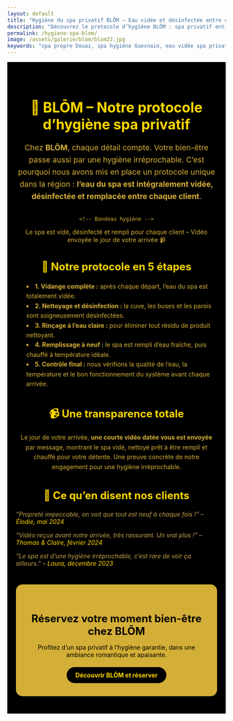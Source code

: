 ```yaml
---
layout: default
title: "Hygiène du spa privatif BLŌM – Eau vidée et désinfectée entre chaque client"
description: "Découvrez le protocole d’hygiène BLŌM : spa privatif entièrement vidé, désinfecté et rempli à neuf avant chaque arrivée, avec vidéo datée envoyée au client."
permalink: /hygiene-spa-blom/
image: /assets/galerie/blom/blom22.jpg
keywords: "spa propre Douai, spa hygiène Guesnain, eau vidée spa privatif, protocole désinfection jacuzzi, BLŌM spa romantique"
---
```


<section style="background-color:#000; color:#d4af37; padding:40px 20px; text-align:center;">

  <!-- Titre -->
  <h1 style="font-size:2rem; font-weight:bold; margin-bottom:20px; color:#FFD700;">
    🌸 BLŌM – Notre protocole d’hygiène spa privatif
  </h1>

  <!-- Introduction -->
  <p style="font-size:1.1rem; max-width:600px; margin:0 auto 30px auto; line-height:1.6;">
    Chez <strong>BLŌM</strong>, chaque détail compte. Votre bien-être passe aussi par une hygiène irréprochable.
    C’est pourquoi nous avons mis en place un protocole unique dans la région : 
    <strong>l’eau du spa est intégralement vidée, désinfectée et remplacée entre chaque client</strong>.
  </p>

    <!-- Bandeau hygiène -->
  <div class="bg-red-600 text-white text-sm px-6 py-3 rounded-full shadow-md text-center max-w-md mx-auto mb-6 animate-pulse font-semibold">
    Le spa est vidé, désinfecté et rempli pour chaque client – Vidéo envoyée le jour de votre arrivée 📹
  </div>


  <!-- Étapes du protocole -->
  <h2 style="font-size:1.5rem; font-weight:bold; margin-bottom:20px; color:#FFD700;">
    🧴 Notre protocole en 5 étapes
  </h2>
  <ul style="list-style:disc inside; max-width:600px; margin:0 auto 40px auto; text-align:left; line-height:1.6;">
    <li><strong>1. Vidange complète :</strong> après chaque départ, l’eau du spa est totalement vidée.</li>
    <li><strong>2. Nettoyage et désinfection :</strong> la cuve, les buses et les parois sont soigneusement désinfectées.</li>
    <li><strong>3. Rinçage à l’eau claire :</strong> pour éliminer tout résidu de produit nettoyant.</li>
    <li><strong>4. Remplissage à neuf :</strong> le spa est rempli d’eau fraîche, puis chauffé à température idéale.</li>
    <li><strong>5. Contrôle final :</strong> nous vérifions la qualité de l’eau, la température et le bon fonctionnement du système avant chaque arrivée.</li>
  </ul>

  <!-- Transparence vidéo -->
  <h2 style="font-size:1.5rem; font-weight:bold; margin-bottom:20px; color:#FFD700;">
    📹 Une transparence totale
  </h2>
  <p style="max-width:600px; margin:0 auto 40px auto; line-height:1.6;">
    Le jour de votre arrivée, <strong>une courte vidéo datée vous est envoyée</strong> par message,
    montrant le spa vidé, nettoyé prêt à être rempli et chauffé pour votre détente.  
    Une preuve concrète de notre engagement pour une hygiène irréprochable.
  </p>

  <!-- Avis clients -->
  <h2 style="font-size:1.5rem; font-weight:bold; margin-bottom:20px; color:#FFD700;">
    💬 Ce qu’en disent nos clients
  </h2>
  <div style="max-width:600px; margin:0 auto 40px auto; text-align:left; font-style:italic; color:#bfa14a;">
    <p>“Propreté impeccable, on voit que tout est neuf à chaque fois !” – <span style="color:#FFD700;">Élodie, mai 2024</span></p>
    <p>“Vidéo reçue avant notre arrivée, très rassurant. Un vrai plus !” – <span style="color:#FFD700;">Thomas & Claire, février 2024</span></p>
    <p>“Le spa est d’une hygiène irréprochable, c’est rare de voir ça ailleurs.” – <span style="color:#FFD700;">Laura, décembre 2023</span></p>
  </div>

  <!-- Appel à l’action -->
  <div style="background-color:#d4af37; color:#000; padding:30px 20px; border-radius:15px; display:inline-block;">
    <h3 style="font-size:1.5rem; font-weight:bold; margin-bottom:10px;">Réservez votre moment bien-être chez BLŌM</h3>
    <p style="margin-bottom:20px;">Profitez d’un spa privatif à l’hygiène garantie, dans une ambiance romantique et apaisante.</p>
    <a href="/blom/" style="background-color:#000; color:#FFD700; padding:10px 20px; border-radius:50px; font-weight:bold; text-decoration:none; display:inline-block;">
      Découvrir BLŌM et réserver
    </a>
  </div>

</section>

